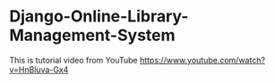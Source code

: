 # Django-Online-Library-Management-System
This is tutorial video from YouTube https://www.youtube.com/watch?v=HnBluva-Gx4
